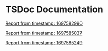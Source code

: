 # TSDoc Documentation
 
[Report from timestamp: 1697582990](./1697582990/index.html) 
 
[Report from timestamp: 1697585037](./1697585037/index.html) 
 
[Report from timestamp: 1697585249](./1697585249/index.html) 
